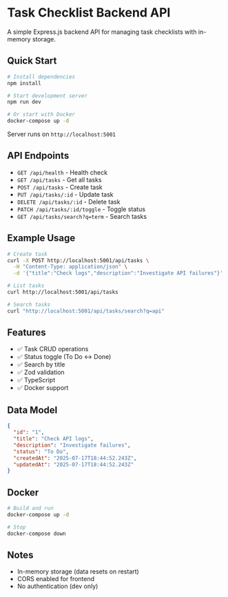 # Task Checklist Backend API

A simple Express.js backend API for managing task checklists with in-memory storage.

## Quick Start

```bash
# Install dependencies
npm install

# Start development server
npm run dev

# Or start with Docker
docker-compose up -d
```

Server runs on `http://localhost:5001`

## API Endpoints

- `GET /api/health` - Health check
- `GET /api/tasks` - Get all tasks
- `POST /api/tasks` - Create task
- `PUT /api/tasks/:id` - Update task
- `DELETE /api/tasks/:id` - Delete task
- `PATCH /api/tasks/:id/toggle` - Toggle status
- `GET /api/tasks/search?q=term` - Search tasks

## Example Usage

```bash
# Create task
curl -X POST http://localhost:5001/api/tasks \
  -H "Content-Type: application/json" \
  -d '{"title":"Check logs","description":"Investigate API failures"}'

# List tasks
curl http://localhost:5001/api/tasks

# Search tasks
curl "http://localhost:5001/api/tasks/search?q=api"
```

## Features

- ✅ Task CRUD operations
- ✅ Status toggle (To Do ↔ Done)
- ✅ Search by title
- ✅ Zod validation
- ✅ TypeScript
- ✅ Docker support

## Data Model

```json
{
  "id": "1",
  "title": "Check API logs",
  "description": "Investigate failures",
  "status": "To Do",
  "createdAt": "2025-07-17T18:44:52.243Z",
  "updatedAt": "2025-07-17T18:44:52.243Z"
}
```

## Docker

```bash
# Build and run
docker-compose up -d

# Stop
docker-compose down
```

## Notes

- In-memory storage (data resets on restart)
- CORS enabled for frontend
- No authentication (dev only) 